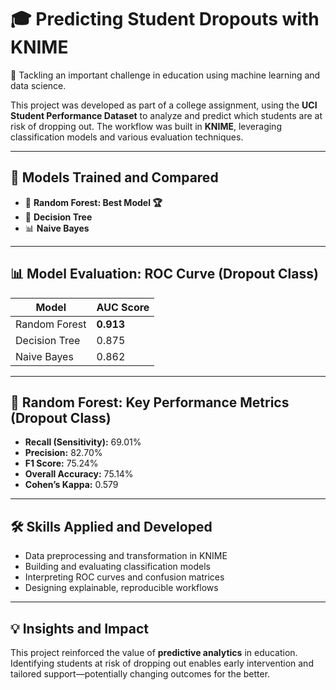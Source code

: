 # 🎓 Predicting Student Dropouts with KNIME

🚀 Tackling an important challenge in education using machine learning and data science.

This project was developed as part of a college assignment, using the **UCI Student Performance Dataset** to analyze and predict which students are at risk of dropping out. The workflow was built in **KNIME**, leveraging classification models and various evaluation techniques.

---

## 🧪 Models Trained and Compared

- 🌲 **Random Forest: Best Model 🏆** 
- 🌿 **Decision Tree**
- 📊 **Naive Bayes**

---

## 📊 Model Evaluation: ROC Curve (Dropout Class)

| Model          | AUC Score |
|----------------|-----------|
| Random Forest  | **0.913** |
| Decision Tree  | 0.875     |
| Naive Bayes    | 0.862     |

---

## 🎯 Random Forest: Key Performance Metrics (Dropout Class)

- **Recall (Sensitivity):** 69.01%
- **Precision:** 82.70%
- **F1 Score:** 75.24%
- **Overall Accuracy:** 75.14%
- **Cohen’s Kappa:** 0.579

---

## 🛠️ Skills Applied and Developed

- Data preprocessing and transformation in KNIME
- Building and evaluating classification models
- Interpreting ROC curves and confusion matrices
- Designing explainable, reproducible workflows

---

## 💡 Insights and Impact

This project reinforced the value of **predictive analytics** in education. Identifying students at risk of dropping out enables early intervention and tailored support—potentially changing outcomes for the better.

